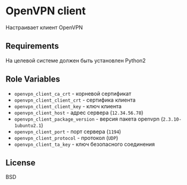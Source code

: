 OpenVPN client
==============

Настраивает клиент OpenVPN

Requirements
------------

На целевой системе должен быть установлен Python2

Role Variables
--------------

* `openvpn_client_ca_crt` - корневой сертификат
* `openvpn_client_client_crt` - сертифика клиента
* `openvpn_client_client_key` - ключ клиента
* `openvpn_client_host` - адрес сервера (`12.34.56.78`)
* `openvpn_client_package_version` - версия пакета openvpn (`2.3.10-1ubuntu2.1`)
* `openvpn_client_port` - порт сервера (`1194`)
* `openvpn_client_protocol` - протокол (`UDP`)
* `openvpn_client_ta_key` - ключ безопасного соединения

License
-------

BSD

